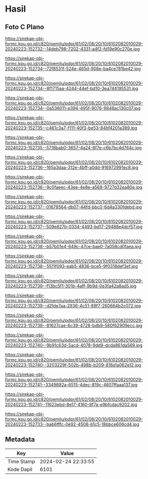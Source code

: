 # Hasil

## Foto C Plano

https://sirekap-obj-formc.kpu.go.id/c820/pemilu/pdpr/61/02/08/20/10/6102082010029-20240223-152732--14deb798-7202-4331-a4f2-fd19e90c270e.jpg

https://sirekap-obj-formc.kpu.go.id/c820/pemilu/pdpr/61/02/08/20/10/6102082010029-20240223-152734--72f8531f-524e-465d-908e-ba4ce781be42.jpg

https://sirekap-obj-formc.kpu.go.id/c820/pemilu/pdpr/61/02/08/20/10/6102082010029-20240223-152734--8f1715aa-4244-44ef-bd10-3ea744195531.jpg

https://sirekap-obj-formc.kpu.go.id/c820/pemilu/pdpr/61/02/08/20/10/6102082010029-20240223-152734--0a536011-e394-495f-9076-9848ac130c07.jpg

https://sirekap-obj-formc.kpu.go.id/c820/pemilu/pdpr/61/02/08/20/10/6102082010029-20240223-152735--c461c3a7-f111-40f3-be53-84bf4201a389.jpg

https://sirekap-obj-formc.kpu.go.id/c820/pemilu/pdpr/61/02/08/20/10/6102082010029-20240223-152735--5718bab0-3657-4a24-8f7e-c6b7bc4d764c.jpg

https://sirekap-obj-formc.kpu.go.id/c820/pemilu/pdpr/61/02/08/20/10/6102082010029-20240223-152736--165a3daa-312e-4bff-a0dd-916972991ec8.jpg

https://sirekap-obj-formc.kpu.go.id/c820/pemilu/pdpr/61/02/08/20/10/6102082010029-20240223-152736--9c0faeec-43ee-4e8e-a568-9727d32ea80e.jpg

https://sirekap-obj-formc.kpu.go.id/c820/pemilu/pdpr/61/02/08/20/10/6102082010029-20240223-152737--01678564-db07-44fd-bbc0-6d4a330fdebd.jpg

https://sirekap-obj-formc.kpu.go.id/c820/pemilu/pdpr/61/02/08/20/10/6102082010029-20240223-152737--509e627b-0334-4493-bd17-29488e4dcf57.jpg

https://sirekap-obj-formc.kpu.go.id/c820/pemilu/pdpr/61/02/08/20/10/6102082010029-20240223-152738--b57b01e4-649c-47ce-bae0-7a058cd0faea.jpg

https://sirekap-obj-formc.kpu.go.id/c820/pemilu/pdpr/61/02/08/20/10/6102082010029-20240223-152738--5511f093-eab5-4836-bce5-9f0318def3ef.jpg

https://sirekap-obj-formc.kpu.go.id/c820/pemilu/pdpr/61/02/08/20/10/6102082010029-20240223-152739--f13bc5f1-301b-4aff-9b9d-0e3fa42a8ad5.jpg

https://sirekap-obj-formc.kpu.go.id/c820/pemilu/pdpr/61/02/08/20/10/6102082010029-20240223-152739--d2fde7aa-2936-4c51-89f7-260664b2c072.jpg

https://sirekap-obj-formc.kpu.go.id/c820/pemilu/pdpr/61/02/08/20/10/6102082010029-20240223-152739--81627cae-6c39-4728-bdb9-580f62909ecc.jpg

https://sirekap-obj-formc.kpu.go.id/c820/pemilu/pdpr/61/02/08/20/10/6102082010029-20240223-152740--9b91c63d-5acd-4078-9dd9-dcda861da569.jpg

https://sirekap-obj-formc.kpu.go.id/c820/pemilu/pdpr/61/02/08/20/10/6102082010029-20240223-152740--3203229f-502b-498b-b209-818a1a062e12.jpg

https://sirekap-obj-formc.kpu.go.id/c820/pemilu/pdpr/61/02/08/20/10/6102082010029-20240223-152741--3349892a-6515-4dec-819c-4607ffaaa137.jpg

https://sirekap-obj-formc.kpu.go.id/c820/pemilu/pdpr/61/02/08/20/10/6102082010029-20240223-152741--11623ebd-8e17-4160-8f7a-e9bfcdac9202.jpg

https://sirekap-obj-formc.kpu.go.id/c820/pemilu/pdpr/61/02/08/20/10/6102082010029-20240223-152733--bab6fffc-0e92-4508-b1c5-18bbce606cd4.jpg


## Metadata

| Key        | Value               |
| ---------- | ------------------- |
| Time Stamp | 2024-02-24 22:33:55 |
| Kode Dapil | 6101                |



